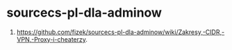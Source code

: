 # sourcecs-pl-dla-adminow

1. https://github.com/fizek/sourcecs-pl-dla-adminow/wiki/Zakresy,-CIDR,-VPN,-Proxy-i-cheaterzy.
